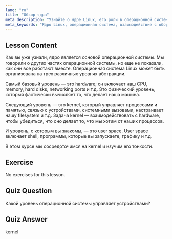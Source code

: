 ```yaml
---
lang: "ru"
title: "Обзор ядра"
meta_description: "Узнайте о ядре Linux, его роли в операционной системе и о том, как оно взаимодействует с аппаратным обеспечением и пользовательским пространством. Изучите основные компоненты ОС."
meta_keywords: "Ядро Linux, операционная система, взаимодействие с оборудованием, пользовательское пространство, учебник по Linux, руководство для начинающих"
---
```


## Lesson Content

Как вы уже узнали, ядро является основой операционной системы. Мы говорили о других частях операционной системы, но еще не показали, как они все работают вместе. Операционная система Linux может быть организована на трех различных уровнях абстракции.

Самый базовый уровень — это hardware; он включает наш CPU, memory, hard disks, networking ports и т.д. Это физический уровень, который фактически вычисляет то, что делает наша машина.

Следующий уровень — это kernel, который управляет процессами и памятью, связью с устройствами, системными вызовами, настраивает нашу filesystem и т.д. Задача kernel — взаимодействовать с hardware, чтобы убедиться, что оно делает то, что мы хотим от наших процессов.

И уровень, с которым вы знакомы, — это user space. User space включает shell, программы, которые вы запускаете, графику и т.д.

В этом курсе мы сосредоточимся на kernel и изучим его тонкости.

## Exercise

No exercises for this lesson.

## Quiz Question

Какой уровень операционной системы управляет устройствами?

## Quiz Answer

kernel
